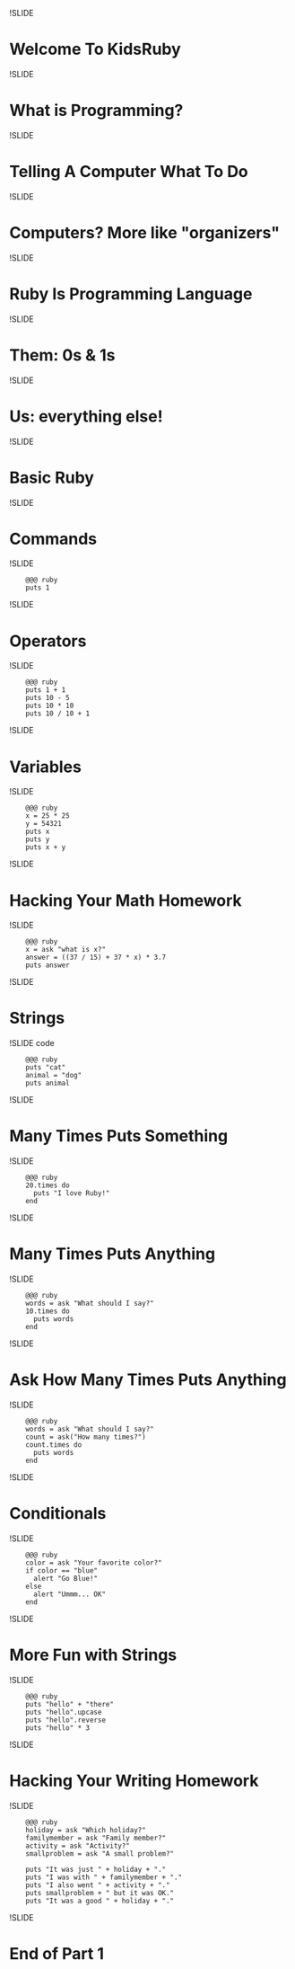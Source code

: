 !SLIDE
# Welcome To KidsRuby #

!SLIDE
# What is Programming? #

!SLIDE 
# Telling A Computer What To Do #

!SLIDE 
# Computers? More like "organizers" #

!SLIDE 
# Ruby Is Programming Language #

!SLIDE 
# Them: 0s & 1s #

!SLIDE 
# Us: everything else! #

!SLIDE
# Basic Ruby #

!SLIDE 
# Commands #

!SLIDE

		@@@ ruby
		puts 1


!SLIDE
# Operators

!SLIDE

		@@@ ruby
		puts 1 + 1
		puts 10 - 5
		puts 10 * 10
		puts 10 / 10 + 1


!SLIDE
# Variables #

!SLIDE

		@@@ ruby
		x = 25 * 25
		y = 54321
		puts x
		puts y
		puts x + y

!SLIDE
# Hacking Your Math Homework #

!SLIDE

		@@@ ruby
		x = ask "what is x?"
		answer = ((37 / 15) + 37 * x) * 3.7
		puts answer

!SLIDE
# Strings #

!SLIDE code

		@@@ ruby
		puts "cat"
		animal = "dog"
		puts animal


!SLIDE
# Many Times Puts Something #

!SLIDE

		@@@ ruby
		20.times do
		  puts "I love Ruby!"
		end


!SLIDE
# Many Times Puts Anything #

!SLIDE

		@@@ ruby
		words = ask "What should I say?"
		10.times do
		  puts words
		end

!SLIDE
# Ask How Many Times Puts Anything #

!SLIDE

		@@@ ruby
		words = ask "What should I say?"
		count = ask("How many times?")
		count.times do
		  puts words
		end


!SLIDE
# Conditionals #

!SLIDE

		@@@ ruby
		color = ask "Your favorite color?"
		if color == "blue"
		  alert "Go Blue!"
		else
		  alert "Ummm... OK"
		end

!SLIDE
# More Fun with Strings #

!SLIDE

		@@@ ruby
		puts "hello" + "there"
		puts "hello".upcase
		puts "hello".reverse
		puts "hello" * 3

!SLIDE
# Hacking Your Writing Homework #

!SLIDE

		@@@ ruby
		holiday = ask "Which holiday?"
		familymember = ask "Family member?"
		activity = ask "Activity?"
		smallproblem = ask "A small problem?"

		puts "It was just " + holiday + "."
		puts "I was with " + familymember + "."
		puts "I also went " + activity + "."
		puts smallproblem + " but it was OK."
		puts "It was a good " + holiday + "."


!SLIDE
# End of Part 1 #
